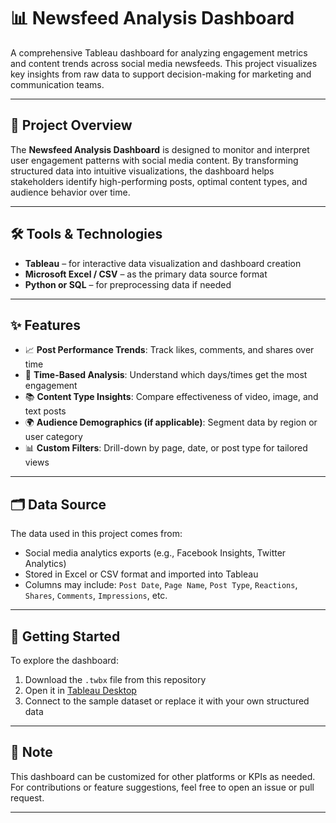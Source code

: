 # 📊 Newsfeed Analysis Dashboard

A comprehensive Tableau dashboard for analyzing engagement metrics and content trends across social media newsfeeds. This project visualizes key insights from raw data to support decision-making for marketing and communication teams.

---

## 🧩 Project Overview

The **Newsfeed Analysis Dashboard** is designed to monitor and interpret user engagement patterns with social media content. By transforming structured data into intuitive visualizations, the dashboard helps stakeholders identify high-performing posts, optimal content types, and audience behavior over time.

---

## 🛠️ Tools & Technologies

* **Tableau** – for interactive data visualization and dashboard creation
* **Microsoft Excel / CSV** – as the primary data source format
* **Python or SQL** – for preprocessing data if needed

---

## ✨ Features

* 📈 **Post Performance Trends**: Track likes, comments, and shares over time
* 📅 **Time-Based Analysis**: Understand which days/times get the most engagement
* 📚 **Content Type Insights**: Compare effectiveness of video, image, and text posts
* 🌍 **Audience Demographics (if applicable)**: Segment data by region or user category
* 📊 **Custom Filters**: Drill-down by page, date, or post type for tailored views

---

## 🗂️ Data Source

The data used in this project comes from:

* Social media analytics exports (e.g., Facebook Insights, Twitter Analytics)
* Stored in Excel or CSV format and imported into Tableau
* Columns may include: `Post Date`, `Page Name`, `Post Type`, `Reactions`, `Shares`, `Comments`, `Impressions`, etc.

---

## 🚀 Getting Started

To explore the dashboard:

1. Download the `.twbx` file from this repository
2. Open it in [Tableau Desktop](https://www.tableau.com/products/desktop)
3. Connect to the sample dataset or replace it with your own structured data

---

## 📌 Note

This dashboard can be customized for other platforms or KPIs as needed. For contributions or feature suggestions, feel free to open an issue or pull request.

---

